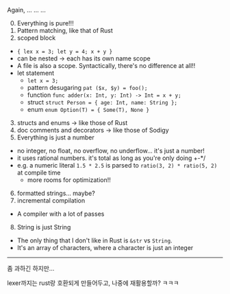 Again, ... ... ...

0. Everything is pure!!!
1. Pattern matching, like that of Rust
2. scoped block
  - `{ lex x = 3; let y = 4; x + y }`
  - can be nested -> each has its own name scope
  - A file is also a scope. Syntactically, there's no difference at all!!
  - let statement
    - `let x = 3;`
    - pattern desugaring `pat ($x, $y) = foo();`
    - function `func adder(x: Int, y: Int) -> Int = x + y;`
    - struct `struct Person = { age: Int, name: String };`
    - enum `enum Option(T) = { Some(T), None }`
3. structs and enums -> like those of Rust
4. doc comments and decorators -> like those of Sodigy
5. Everything is just a number
  - no integer, no float, no overflow, no underflow... it's just a number!
  - it uses rational numbers. it's total as long as you're only doing +-*/
  - e.g. a numeric literal `1.5 * 2.5` is parsed to `ratio(3, 2) * ratio(5, 2)` at compile time
    - more rooms for optimization!!
6. formatted strings... maybe?
7. incremental compilation
  - A compiler with a lot of passes
8. String is just String
  - The only thing that I don't like in Rust is `&str` vs `String`.
  - It's an array of characters, where a character is just an integer

---

좀 과하긴 하지만...

lexer까지는 rust랑 호환되게 만들어두고, 나중에 재활용할까? ㅋㅋㅋ
